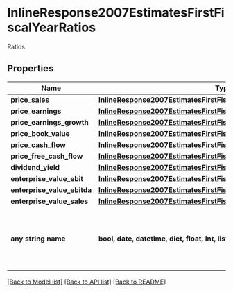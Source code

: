 # InlineResponse2007EstimatesFirstFiscalYearRatios

Ratios.

## Properties
Name | Type | Description | Notes
------------ | ------------- | ------------- | -------------
**price_sales** | [**InlineResponse2007EstimatesFirstFiscalYearRatiosPriceSales**](InlineResponse2007EstimatesFirstFiscalYearRatiosPriceSales.md) |  | [optional] 
**price_earnings** | [**InlineResponse2007EstimatesFirstFiscalYearRatiosPriceEarnings**](InlineResponse2007EstimatesFirstFiscalYearRatiosPriceEarnings.md) |  | [optional] 
**price_earnings_growth** | [**InlineResponse2007EstimatesFirstFiscalYearRatiosPriceEarningsGrowth**](InlineResponse2007EstimatesFirstFiscalYearRatiosPriceEarningsGrowth.md) |  | [optional] 
**price_book_value** | [**InlineResponse2007EstimatesFirstFiscalYearRatiosPriceBookValue**](InlineResponse2007EstimatesFirstFiscalYearRatiosPriceBookValue.md) |  | [optional] 
**price_cash_flow** | [**InlineResponse2007EstimatesFirstFiscalYearRatiosPriceCashFlow**](InlineResponse2007EstimatesFirstFiscalYearRatiosPriceCashFlow.md) |  | [optional] 
**price_free_cash_flow** | [**InlineResponse2007EstimatesFirstFiscalYearRatiosPriceFreeCashFlow**](InlineResponse2007EstimatesFirstFiscalYearRatiosPriceFreeCashFlow.md) |  | [optional] 
**dividend_yield** | [**InlineResponse2007EstimatesFirstFiscalYearRatiosDividendYield**](InlineResponse2007EstimatesFirstFiscalYearRatiosDividendYield.md) |  | [optional] 
**enterprise_value_ebit** | [**InlineResponse2007EstimatesFirstFiscalYearRatiosEnterpriseValueEbit**](InlineResponse2007EstimatesFirstFiscalYearRatiosEnterpriseValueEbit.md) |  | [optional] 
**enterprise_value_ebitda** | [**InlineResponse2007EstimatesFirstFiscalYearRatiosEnterpriseValueEbitda**](InlineResponse2007EstimatesFirstFiscalYearRatiosEnterpriseValueEbitda.md) |  | [optional] 
**enterprise_value_sales** | [**InlineResponse2007EstimatesFirstFiscalYearRatiosEnterpriseValueSales**](InlineResponse2007EstimatesFirstFiscalYearRatiosEnterpriseValueSales.md) |  | [optional] 
**any string name** | **bool, date, datetime, dict, float, int, list, str, none_type** | any string name can be used but the value must be the correct type | [optional]

[[Back to Model list]](../README.md#documentation-for-models) [[Back to API list]](../README.md#documentation-for-api-endpoints) [[Back to README]](../README.md)


